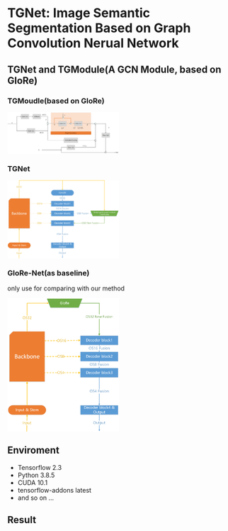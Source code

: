 # TGNet: Image Semantic Segmentation Based on Graph Convolution Nerual Network

## TGNet and TGModule(A GCN Module, based on GloRe)

### TGMoudle(based on GloRe)
<img style="width:50%;height:50%" src="https://github.com/Junelin2333/TGNet/blob/main/misc/TGModule.png" alt="Figure 1: TGMoudle" align=center />

### TGNet
<img style="width:50%; height:50%" src="https://github.com/Junelin2333/TGNet/blob/main/misc/TGN.png" alt="Figure 1: TGNet" align=center />

### GloRe-Net(as baseline)
only use for comparing with our method

<img style="width:50%; height:50%" src="https://github.com/Junelin2333/TGNet/blob/main/misc/GloRe-Net.png" alt="Figure 1: GloRe-Net" align=center />

## Enviroment

- Tensorflow 2.3
- Python 3.8.5
- CUDA 10.1
- tensorflow-addons latest
- and so on ...

## Result

